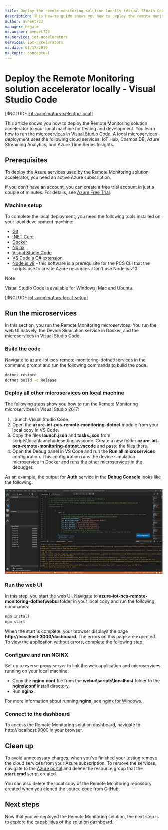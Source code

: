 ```yaml
---
title: Deploy the remote monitoring solution locally (Visual Studio Code) - Azure | Microsoft Docs 
description: This how-to guide shows you how to deploy the remote monitoring solution accelerator to your local machine using Visual Studio Code for testing and development.
author: avneet723
manager: hegate
ms.author: avneet723
ms.service: iot-accelerators
services: iot-accelerators
ms.date: 01/17/2019
ms.topic: conceptual
---
```


# Deploy the Remote Monitoring solution accelerator locally - Visual Studio Code

[!INCLUDE [iot-accelerators-selector-local](../../includes/iot-accelerators-selector-local.md)]

This article shows you how to deploy the Remote Monitoring solution accelerator to your local machine for testing and development. You learn how to run the microservices in Visual Studio Code. A local microservices deployment uses the following cloud services: IoT Hub, Cosmos DB, Azure Streaming Analytics, and Azure Time Series Insights.

## Prerequisites

To deploy the Azure services used by the Remote Monitoring solution accelerator, you need an active Azure subscription.

If you don’t have an account, you can create a free trial account in just a couple of minutes. For details, see [Azure Free Trial](https://azure.microsoft.com/pricing/free-trial/).

### Machine setup

To complete the local deployment, you need the following tools installed on your local development machine:

* [Git](https://git-scm.com/)
* [.NET Core](https://dotnet.microsoft.com/download)
* [Docker](https://www.docker.com)
* [Nginx](https://nginx.org/en/download.html)
* [Visual Studio Code](https://code.visualstudio.com/)
* [VS Code's C# extension](https://code.visualstudio.com/docs/languages/csharp)
* [Node.js v8](https://nodejs.org/) - this software is a prerequisite for the PCS CLI that the scripts use to create Azure resources. Don't use Node.js v10

> [!NOTE]
> Visual Studio Code is available for Windows, Mac and Ubuntu.

[!INCLUDE [iot-accelerators-local-setup](../../includes/iot-accelerators-local-setup.md)]

## Run the microservices

In this section, you run the Remote Monitoring microservices. You run the web UI natively, the Device Simulation service in Docker, and the microservices in Visual Studio Code.

### Build the code

Navigate to azure-iot-pcs-remote-monitoring-dotnet\services in the command prompt and run the following commands to build the code.

```cmd
dotnet restore
dotnet build -c Release
```

### Deploy all other microservices on local machine

The following steps show you how to run the Remote Monitoring microservices in Visual Studio 2017:

1. Launch Visual Studio Code.
1. Open the **azure-iot-pcs-remote-monitoring-dotnet** module from your local copy in VS Code.
1. Copy the files **launch.json** and **tasks.json** from scripts\local\launch\idesettings\vscode\. Create a new folder **azure-iot-pcs-remote-monitoring-dotnet\.vscode** and paste the files there.
1. Open the Debug panel in VS Code and run the **Run all microservices** configuration. This configuration runs the device simulation microservice in Docker and runs the other microservices in the debugger.

As an example, the output for **Auth** service in the **Debug Console** looks like the following:

[![Deploy-Local-Auth-Service](./media/deploy-locally-vscode/auth-debug-results-inline.png)](./media/deploy-locally-vscode/auth-debug-results-expanded.png#lightbox)

### Run the web UI

In this step, you start the web UI. Navigate to **azure-iot-pcs-remote-monitoring-dotnet\webui** folder in your local copy and run the following commands:

```cmd
npm install
npm start
```

When the start is complete, your browser displays the page **http:\//localhost:3000/dashboard**. The errors on this page are expected. To view the application without errors, complete the following step.

### Configure and run NGINX

Set up a reverse proxy server to link the web application and microservices running on your local machine:

* Copy the **nginx.conf** file from the **webui\scripts\localhost** folder to the **nginx\conf** install directory.
* Run **nginx**.

For more information about running **nginx**, see [nginx for Windows](https://nginx.org/en/docs/windows.html).

### Connect to the dashboard

To access the Remote Monitoring solution dashboard, navigate to http:\//localhost:9000 in your browser.

## Clean up

To avoid unnecessary charges, when you've finished your testing remove the cloud services from your Azure subscription. To remove the services, navigate to the [Azure portal](https://ms.portal.azure.com) and delete the resource group that the **start.cmd** script created.

You can also delete the local copy of the Remote Monitoring repository created when you cloned the source code from GitHub.

## Next steps

Now that you've deployed the Remote Monitoring solution, the next step is to [explore the capabilities of the solution dashboard](quickstart-remote-monitoring-deploy.md).
